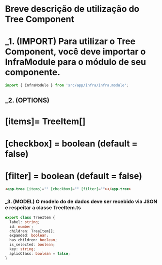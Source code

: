<!-- AVISO !! QUALQUER ALTERAÇÃO DO COMPONENTE DEVE SER INFORMADA NESTE ARQUIVO -->

# Breve descrição de utilização do Tree Component

# _1. (IMPORT) Para utilizar o Tree Component, você deve importar o InfraModule para o módulo de seu componente.

```ts  
import { InfraModule } from 'src/app/infra/infra.module';
```
## _2. (OPTIONS)

# [items]= TreeItem[] 
# [checkbox] = boolean (default = false)
# [filter] = boolean (default = false)

```html
<app-tree [items]="" [checkbox]="" [filter]=""></app-tree>
```

### _3. (MODEL) O modelo do de dados deve ser recebido via JSON e respeitar a classe TreeItem.ts

```ts
export class TreeItem {
  label: string;
  id: number;
  children: TreeItem[];
  expanded: boolean;
  has_children: boolean;
  is_selected: boolean;
  key: string;
  aplicClass: boolean = false;
}
```